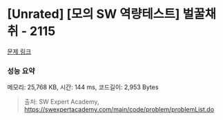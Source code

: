 # [Unrated] [모의 SW 역량테스트] 벌꿀채취 - 2115 

[문제 링크](https://swexpertacademy.com/main/code/problem/problemDetail.do?contestProbId=AV5V4A46AdIDFAWu) 

### 성능 요약

메모리: 25,768 KB, 시간: 144 ms, 코드길이: 2,953 Bytes



> 출처: SW Expert Academy, https://swexpertacademy.com/main/code/problem/problemList.do